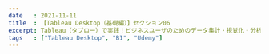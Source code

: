 ```yaml
---
date   : 2021-11-11
title  : 【Tableau Desktop（基礎編）】セクション06
excerpt: Tableau（タブロー）で実践！ビジネスユーザのためのデータ集計・視覚化・分析 基礎編 「地理的分析（地図によるデータ可視化）」
tags   : ["Tableau Desktop", "BI", "Udemy"]
---
```

